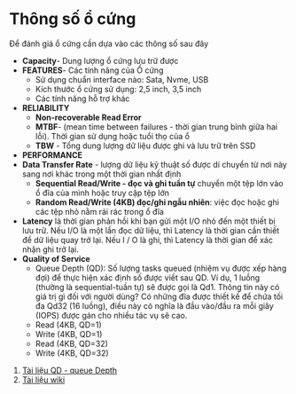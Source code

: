 # Thông số ổ cứng 
Để đánh giá ổ cứng cần dựa vào các thông số sau đây
* **Capacity**- Dung lượng ổ cứng lưu trữ được
* **FEATURES**- Các tính năng của Ổ cứng
    * Sử dụng chuẩn interface nào: Sata, Nvme, USB
    * Kích thước ổ cứng sử dụng: 2,5 inch, 3,5 inch
    * Các tính năng hỗ trợ khác
* **RELIABILITY**
    * **Non-recoverable Read Error** 
    * **MTBF**- (mean time between failures - thời gian trung bình giữa hai lỗi). Thời gian sử dụng hoặc tuổi thọ của ổ
    * **TBW** - Tổng dung lượng dữ liệu được ghi và lưu trữ trên SSD 
* **PERFORMANCE**
* **Data Transfer Rate** - lượng dữ liệu kỹ thuật số được di chuyển từ nơi này sang nơi khác trong một thời gian nhất định
    * **Sequential Read/Write - đọc và ghi tuần tự** chuyển một tệp lớn vào ổ đĩa của mình hoặc truy cập tệp lớn
    * **Random Read/Write (4KB) đọc/ghi ngẫu nhiên**: việc đọc hoặc ghi các tệp nhỏ nằm rải rác trong ổ đĩa
* **Latency** là thời gian phản hồi khi bạn gửi một I/O nhỏ đến một thiết bị lưu trữ. Nếu I/O là một lần đọc dữ liệu, thì Latency là thời gian cần thiết để dữ liệu quay trở lại. Nếu I / O là ghi, thì Latency là thời gian để xác nhận ghi trở lại.
* **Quality of Service**
    - Queue Depth (QD): Số lượng tasks queued (nhiệm vụ được xếp hàng đợi) để thực hiện xác định số được viết sau QD. Ví dụ, 1 luồng (thường là sequential-tuần tự) sẽ được gọi là Qd1. Thông tin này có giá trị gì đối với người dùng? Có những đĩa được thiết kế để chứa tối đa Qd32 (16 luồng), điều này có nghĩa là đầu vào/đầu ra mỗi giây (IOPS) được gán cho nhiều tác vụ sẽ cao.
    - Read (4KB, QD=1)
    - Write (4KB, QD=1)
    - Read (4KB, QD=32)
    - Write (4KB, QD=32)
1. [Tài liệu QD - queue Depth](https://storagereviews.net/qd1-vs-qd32/)
1. [Tài liệu wiki](https://vi.wikipedia.org/)
